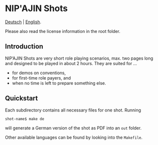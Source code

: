 # NIP'AJIN Shots

[Deutsch](README.md) | [English](README.en.md).

Please also read the license information in the root folder.

## Introduction

NIP’AJIN Shots are very short role playing scenarios, max. two pages long and designed to be played in about 2 hours. They are suited for ...

* for demos on conventions,
* for first-time role payers, and
* when no time is left to prepare something else.

## Quickstart

Each subdirectory contains all necessary files for one shot. Running

```
shot-name$ make de
```

will generate a German version of the shot as PDF into an `out` folder.

Other available languages can be found by looking into the `Makefile`.
